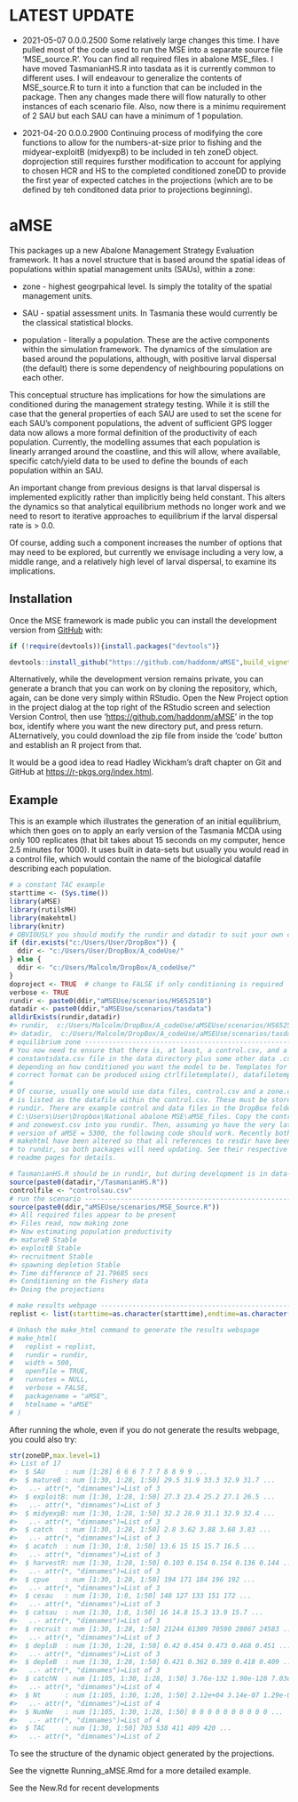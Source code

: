 
<!-- README.md is generated from README.Rmd. Please edit that file -->

# LATEST UPDATE

-   2021-05-07 0.0.0.2500 Some relatively large changes this time. I
    have pulled most of the code used to run the MSE into a separate
    source file ‘MSE\_source.R’. You can find all required files in
    abalone MSE\_files. I have moved TasmanianHS.R into tasdata as it is
    currently common to different uses. I will endeavour to generalize
    the contents of MSE\_source.R to turn it into a function that can be
    included in the package. Then any changes made there will flow
    naturally to other instances of each scenario file. Also, now there
    is a minimu requirement of 2 SAU but each SAU can have a minimum of
    1 population.

-   2021-04-20 0.0.0.2900 Continuing process of modifying the core
    functions to allow for the numbers-at-size prior to fishing and the
    midyear-exploitB (midyexpB) to be included in teh zoneD object.
    doprojection still requires fursther modification to account for
    applying to chosen HCR and HS to the completed conditioned zoneDD to
    provide the first year of expected catches in the projections (which
    are to be defined by teh conditoned data prior to projections
    beginning).

# aMSE

<!-- badges: start -->
<!-- badges: end -->

This packages up a new Abalone Management Strategy Evaluation framework.
It has a novel structure that is based around the spatial ideas of
populations within spatial management units (SAUs), within a zone:

-   zone - highest geogrpahical level. Is simply the totality of the
    spatial management units.

-   SAU - spatial assessment units. In Tasmania these would currently be
    the classical statistical blocks.

-   population - literally a population. These are the active components
    within the simulation framework. The dynamics of the simulation are
    based around the populations, although, with positive larval
    dispersal (the default) there is some dependency of neighbouring
    populations on each other.

This conceptual structure has implications for how the simulations are
conditioned during the management strategy testing. While it is still
the case that the general properties of each SAU are used to set the
scene for each SAU’s component populations, the advent of sufficient GPS
logger data now allows a more formal definition of the productivity of
each population. Currently, the modelling assumes that each population
is linearly arranged around the coastline, and this will allow, where
available, specific catch/yield data to be used to define the bounds of
each population within an SAU.

An important change from previous designs is that larval dispersal is
implemented explicitly rather than implicitly being held constant. This
alters the dynamics so that analytical equilibrium methods no longer
work and we need to resort to iterative approaches to equilibrium if the
larval dispersal rate is &gt; 0.0.

Of course, adding such a component increases the number of options that
may need to be explored, but currently we envisage including a very low,
a middle range, and a relatively high level of larval dispersal, to
examine its implications.

## Installation

Once the MSE framework is made public you can install the development
version from [GitHub](https://github.com/haddonm/aMSE) with:

``` r
if (!require(devtools)){install.packages("devtools")} 

devtools::install_github("https://github.com/haddonm/aMSE",build_vignettes = TRUE)
```

Alternatively, while the development version remains private, you can
generate a branch that you can work on by cloning the repository, which,
again, can be done very simply within RStudio. Open the New Project
option in the project dialog at the top right of the RStudio screen and
selection Version Control, then use ‘<https://github.com/haddonm/aMSE>’
in the top box, identify where you want the new directory put, and press
return. ALternatively, you could download the zip file from inside the
‘code’ button and establish an R project from that.

It would be a good idea to read Hadley Wickham’s draft chapter on Git
and GitHub at <https://r-pkgs.org/index.html>.

## Example

This is an example which illustrates the generation of an initial
equilibrium, which then goes on to apply an early version of the
Tasmania MCDA using only 100 replicates (that bit takes about 15 seconds
on my computer, hence 2.5 minutes for 1000). It uses built in data-sets
but usually you would read in a control file, which would contain the
name of the biological datafile describing each population.

``` r
# a constant TAC example
starttime <- (Sys.time())
library(aMSE)
library(rutilsMH)
library(makehtml)
library(knitr)
# OBVIOUSLY you should modify the rundir and datadir to suit your own computer
if (dir.exists("c:/Users/User/DropBox")) {
  ddir <- "c:/Users/User/DropBox/A_codeUse/"
} else {
  ddir <- "c:/Users/Malcolm/DropBox/A_codeUse/"
}
doproject <- TRUE  # change to FALSE if only conditioning is required
verbose <- TRUE
rundir <- paste0(ddir,"aMSEUse/scenarios/HS652510")
datadir <- paste0(ddir,"aMSEUse/scenarios/tasdata")
alldirExists(rundir,datadir)
#> rundir,  c:/Users/Malcolm/DropBox/A_codeUse/aMSEUse/scenarios/HS652510 :  exists  
#> datadir,  c:/Users/Malcolm/DropBox/A_codeUse/aMSEUse/scenarios/tasdata :  exists
# equilibrium zone -------------------------------------------------------------
# You now need to ensure that there is, at least, a control.csv, and a 
# constantsdata.csv file in the data directory plus some other data .csv files
# depending on how conditioned you want the model to be. Templates for the
# correct format can be produced using ctrlfiletemplate(), datafiletemplate().
# 
# Of course, usually one would use data files, control.csv and a zone.csv, which
# is listed as the datafile within the control.csv. These must be stored in 
# rundir. There are example control and data files in the DropBox folder:
# C:\Users\User\Dropbox\National abalone MSE\aMSE_files. Copy the control2.csv
# and zonewest.csv into you rundir. Then, assuming yo have the very latest
# version of aMSE = 5300, the following code should work. Recently both aMSE and
# makehtml have been altered so that all references to resdir have been changed
# to rundir, so both packages will need updating. See their respective GitHub
# readme pages for details.

# TasmanianHS.R should be in rundir, but during development is in data-raw
source(paste0(datadir,"/TasmanianHS.R"))
controlfile <- "controlsau.csv"
# run the scenario ----------------------------------------------------
source(paste0(ddir,"aMSEUse/scenarios/MSE_Source.R"))
#> All required files appear to be present 
#> Files read, now making zone 
#> Now estimating population productivity 
#> matureB Stable 
#> exploitB Stable 
#> recruitment Stable 
#> spawning depletion Stable 
#> Time difference of 21.79685 secs
#> Conditioning on the Fishery data
#> Doing the projections

# make results webpage ---------------------------------------------------------
replist <- list(starttime=as.character(starttime),endtime=as.character(projtime))

# Unhash the make_html command to generate the results webspage
# make_html(
#   replist = replist,
#   rundir = rundir,
#   width = 500,
#   openfile = TRUE,
#   runnotes = NULL,
#   verbose = FALSE,
#   packagename = "aMSE",
#   htmlname = "aMSE"
# )
```

After running the whole, even if you do not generate the results
webpage, you could also try:

``` r
str(zoneDP,max.level=1)
#> List of 17
#>  $ SAU     : num [1:28] 6 6 6 7 7 7 8 8 9 9 ...
#>  $ matureB : num [1:30, 1:28, 1:50] 29.5 31.9 33.3 32.9 31.7 ...
#>   ..- attr(*, "dimnames")=List of 3
#>  $ exploitB: num [1:30, 1:28, 1:50] 27.3 23.4 25.2 27.1 26.5 ...
#>   ..- attr(*, "dimnames")=List of 3
#>  $ midyexpB: num [1:30, 1:28, 1:50] 32.2 28.9 31.1 32.9 32.4 ...
#>   ..- attr(*, "dimnames")=List of 3
#>  $ catch   : num [1:30, 1:28, 1:50] 2.8 3.62 3.88 3.68 3.83 ...
#>   ..- attr(*, "dimnames")=List of 3
#>  $ acatch  : num [1:30, 1:8, 1:50] 13.6 15 15 15.7 16.5 ...
#>   ..- attr(*, "dimnames")=List of 3
#>  $ harvestR: num [1:30, 1:28, 1:50] 0.103 0.154 0.154 0.136 0.144 ...
#>   ..- attr(*, "dimnames")=List of 3
#>  $ cpue    : num [1:30, 1:28, 1:50] 194 171 184 196 192 ...
#>   ..- attr(*, "dimnames")=List of 3
#>  $ cesau   : num [1:30, 1:8, 1:50] 148 127 133 151 172 ...
#>   ..- attr(*, "dimnames")=List of 3
#>  $ catsau  : num [1:30, 1:8, 1:50] 16 14.8 15.3 13.9 15.7 ...
#>   ..- attr(*, "dimnames")=List of 3
#>  $ recruit : num [1:30, 1:28, 1:50] 21244 61309 70590 28067 24583 ...
#>   ..- attr(*, "dimnames")=List of 3
#>  $ deplsB  : num [1:30, 1:28, 1:50] 0.42 0.454 0.473 0.468 0.451 ...
#>   ..- attr(*, "dimnames")=List of 3
#>  $ depleB  : num [1:30, 1:28, 1:50] 0.421 0.362 0.389 0.418 0.409 ...
#>   ..- attr(*, "dimnames")=List of 3
#>  $ catchN  : num [1:105, 1:30, 1:28, 1:50] 3.76e-132 1.90e-128 7.03e-125 1.89e-121 3.69e-118 ...
#>   ..- attr(*, "dimnames")=List of 4
#>  $ Nt      : num [1:105, 1:30, 1:28, 1:50] 2.12e+04 3.14e-07 1.29e-05 3.82e-04 8.25e-03 ...
#>   ..- attr(*, "dimnames")=List of 4
#>  $ NumNe   : num [1:105, 1:30, 1:28, 1:50] 0 0 0 0 0 0 0 0 0 0 ...
#>   ..- attr(*, "dimnames")=List of 4
#>  $ TAC     : num [1:30, 1:50] 703 538 411 409 420 ...
#>   ..- attr(*, "dimnames")=List of 2
```

To see the structure of the dynamic object generated by the projections.

See the vignette Running\_aMSE.Rmd for a more detailed example.

See the New.Rd for recent developments
